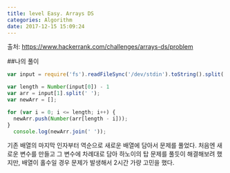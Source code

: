 ```yaml
---
title: level Easy. Arrays DS
categories: Algorithm
date: 2017-12-15 15:09:24
---
```

출처: https://www.hackerrank.com/challenges/arrays-ds/problem

##나의 풀이

```javascript
var input = require('fs').readFileSync('/dev/stdin').toString().split('\n');

var length = Number(input[0]) - 1
var arr = input[1].split(' ');
var newArr = [];

for (var i = 0; i <= length; i++) {
  newArr.push(Number(arr[length - i]));
}
  console.log(newArr.join(' '));
```

기존 배열의 마지막 인자부터 역순으로 새로운 배열에 담아서 문제를 풀었다.
처음엔 새로운 변수를 만들고 그 변수에 차례대로 담아 하노이의 탑 문제를 풀듯이 해결해보려 했지만, 배열이 홀수일 경우  문제가 발생해서 2시간 가량 고민을 했다. 